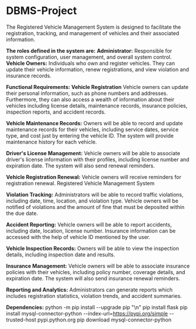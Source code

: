 # DBMS-Project
The Registered Vehicle Management System is designed to facilitate the registration, tracking, and management of vehicles and their associated information.

**The roles defined in the system are:**
**Administrator:** Responsible for system configuration, user management, and
overall system control.
**Vehicle Owners:** Individuals who own and register vehicles. They can update their
vehicle information, renew registrations, and view violation and insurance records.

**Functional Requirements:**
**Vehicle Registration**
Vehicle owners can update their personal information, such as phone numbers
and addresses. Furthermore, they can also access a wealth of information about
their vehicles including license details, maintenance records, insurance policies,
inspection reports, and accident records.

**Vehicle Maintenance Records:**
Owners will be able to record and update maintenance records for their vehicles,
including service dates, service type, and cost just by entering the vehicle ID. The
system will provide maintenance history for each vehicle.

**Driver's License Management:**
Vehicle owners will be able to associate driver's license information with their
profiles, including license number and expiration date. The system will also send
renewal reminders.

**Vehicle Registration Renewal:**
Vehicle owners will receive reminders for registration renewal.
Registered Vehicle Management System

**Violation Tracking:**
Administrators will be able to record traffic violations, including date, time,
location, and violation type. Vehicle owners will be notified of violations and the
amount of fine that must be deposited within the due date.

**Accident Reporting:**
Vehicle owners will be able to report accidents, including date, location, license
number. Insurance information can be accessed with the help of vehicle ID
mentioned by the user.

**Vehicle Inspection Records:**
Owners will be able to view the inspection details, including inspection date and
results.

**Insurance Management:**
Vehicle owners will be able to associate insurance policies with their vehicles,
including policy number, coverage details, and expiration date. The system will
also send insurance renewal reminders.

**Reporting and Analytics:**
Administrators can generate reports which includes registration statistics,
violation trends, and accident summaries.


**Dependencies:**
python -m pip install --upgrade pip "\n"
pip install flask
pip install mysql-connector-python --index-url=https://pypi.org/simple --trusted-host pypi.python.org
pip download mysql-connector-python

